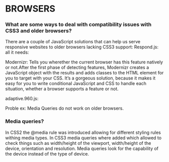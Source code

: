 # BROWSERS

### What are some ways to deal with compatibility issues with CSS3 and older browsers?
There are a couple of JavaScript solutions that can help us serve responsive websites to older browsers lacking CSS3 support: 
Respond.js: all it needs: <script type="text/javascript" src="js/respond.min.js"></script>

Modernizr: Tells you wherether the current browser has this feature natively or not.After the first phase of detecting features, Modernizr creates a JavaScript object with the results and adds classes to the HTML element for you to target with your CSS. It’s a gorgeous solution, because it makes it easy for you to write conditional JavaScript and CSS to handle each situation, whether a browser supports a feature or not.

adaptive.960.js:

Proble ex: Media Queries do not work on older browsers. 

### Media queries?
In CSS2 the @media rule was introduced allowing for different styling rules withing media types. In CSS3 media queries where added which allowed to check things such as width/height of the viewport, width/height of the device, orientation and resolution. Media queries look for the capability of the device instead of the type of device. 
